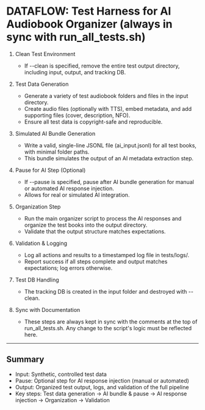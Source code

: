 # DATAFLOW: Test Harness for AI Audiobook Organizer (always in sync with run_all_tests.sh)

1. Clean Test Environment
   - If --clean is specified, remove the entire test output directory, including input, output, and tracking DB.

2. Test Data Generation
   - Generate a variety of test audiobook folders and files in the input directory.
   - Create audio files (optionally with TTS), embed metadata, and add supporting files (cover, description, NFO).
   - Ensure all test data is copyright-safe and reproducible.

3. Simulated AI Bundle Generation
   - Write a valid, single-line JSONL file (ai_input.jsonl) for all test books, with minimal folder paths.
   - This bundle simulates the output of an AI metadata extraction step.

4. Pause for AI Step (Optional)
   - If --pause is specified, pause after AI bundle generation for manual or automated AI response injection.
   - Allows for real or simulated AI integration.

5. Organization Step
   - Run the main organizer script to process the AI responses and organize the test books into the output directory.
   - Validate that the output structure matches expectations.

6. Validation & Logging
   - Log all actions and results to a timestamped log file in tests/logs/.
   - Report success if all steps complete and output matches expectations; log errors otherwise.

7. Test DB Handling
   - The tracking DB is created in the input folder and destroyed with --clean.

8. Sync with Documentation
   - These steps are always kept in sync with the comments at the top of run_all_tests.sh. Any change to the script's logic must be reflected here.

---

## Summary
- Input: Synthetic, controlled test data
- Pause: Optional step for AI response injection (manual or automated)
- Output: Organized test output, logs, and validation of the full pipeline
- Key steps: Test data generation → AI bundle & pause → AI response injection → Organization → Validation 